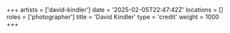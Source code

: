 +++
artists = ['david-kindler']
date = '2025-02-05T22:47:42Z'
locations = []
roles = ['photographer']
title = 'David Kindler'
type = 'credit'
weight = 1000
+++
